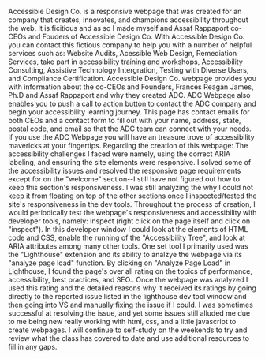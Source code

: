 Accessible Design Co. is a responsive webpage that was created for an company that creates, innovates, and champions accessibility throughout the web. It is ficitious and as so I made myself and Assaf Rappaport co-CEOs and Fouders of Accessible Design Co. With Accessible Design Co. you can contact this fictious company to help you with a number of helpful services such as: Website Audits, Acessible Web Design, Remediation Services, take part in accessibility training and workshops, Accessibility Consulting, Assistive Technology Intergration, Testing with Diverse Users, and Compliance Certification. Accessible Design Co. webpage provides you with information about the co-CEOs and Founders, Frances Reagan James, Ph.D and Assaf Rappaport and why they created ADC. ADC Webpage also enables you to push a call to action button to contact the ADC company and begin your accessibility learning journey. This page has contact emails for both CEOs and a contact form to fill out with your name, address, state, postal code, and email so that the ADC team can connect with your needs. If you use the ADC Webpage you will have an treasure trove of accessibility mavericks at your fingertips.
Regarding the creation of this webpage: The accessibility challenges I faced were namely, using the correct ARIA labeling, and ensuring the site elements were responsive. I solved some of the accessibility issues and resolved the responsive page requirements except for on the "welcome" section--I still have not figured out how to keep this section's responsiveness. I was still analyzing the why I could not keep it from floating on top of the other sections once I inspected/tested the site's responsiveness in the dev tools. Throughout the process of creation, I would periodically test the webpage's responsiveness and accessibility with developer tools, namely: Inspect (right click on the page itself and click on "inspect"). In this developer window I could look at the elements of HTML code and CSS, enable the running of the "Accessibility Tree", and look at ARIA attributes among many other tools. One set tool I primarily used was the "Lighthouse" extension and its ability to analzye the webpage via its "analyze page load" function. By clicking on "Analyze Page Load" in Lighthouse, I found the page's over all rating on the topics of performance, accessibility, best practices, and SEO.. Once the webpage was analyzed I used this rating and the detailed reasons why it received its ratings by going directly to the reported issue listed in the lighthouse dev tool window and then going into VS and manually fixing the issue if I could. I was sometimes successful at resolving the issue, and yet some issues still alluded me due to me being new really working with html, css, and a little javascript to create webpages. I will continue to self-study on the weekends to try and review what the class has covered to date and use additional resources to fill in any gaps.